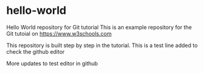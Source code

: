 # hello-world
Hello World repository for Git tutorial
This is an example repository for the Git tutoial on https://www.w3schools.com

This repository is built step by step in the tutorial.
This is a test line added to check the github editor

More updates to test editor in github
